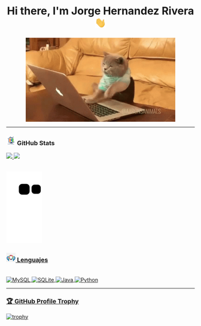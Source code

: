 <h1 align="center">Hi there, I'm Jorge Hernandez Rivera <img src="./src/wave.gif" width="30px" ></h1>

<p align="center"><img align="center" src="./src/cat-work.gif" width='400px'></p>

---

<h3 align="left"><img src="./src/stat.gif" width="25px" height="25px"> GitHub Stats</h3>

<div>
  <a href="https://github.com/JorgeHdzRiv">
  <img height="180em" src="https://github-readme-stats.vercel.app/api?username=JorgeHdzRiv&show_icons=true&theme=radical&include_all_commits=true&count_private=true"/>
  <img height="180em" src="https://github-readme-stats.vercel.app/api/top-langs/?username=JorgeHdzRiv&layout=compact&langs_count=7&theme=dracula"/>
</div>

<div><br>

![Snake animation](https://github.com/JorgeHdzRiv/jorgehdzriv/blob/output/github-contribution-grid-snake.svg)

</div>

<h3 align="left"><img src="./src/lenguas.gif" width="25px" height="25px"> Lenguajes </h3>
<div style="display: inline_block"><br>
  <img align="center" alt="MySQL" height="50" width="50" src="https://cdn.jsdelivr.net/gh/devicons/devicon/icons/mysql/mysql-original-wordmark.svg">
  <img align="center" alt="SQLite" height="50" width="50" src="https://cdn.jsdelivr.net/gh/devicons/devicon/icons/sqlite/sqlite-original.svg">
  <img align="center" alt="Java" height="50" width="50" src="https://cdn.jsdelivr.net/gh/devicons/devicon/icons/java/java-original-wordmark.svg">
  <img align="center" alt="Python" height="50" width="50" src="https://cdn.jsdelivr.net/gh/devicons/devicon/icons/python/python-original.svg">
</div>







---

<div>

### 🏆 GitHub Profile Trophy

[![trophy](https://github-profile-trophy.vercel.app/?username=JorgeHdzRiv&no-frame=true&theme=onedark&rank=SECRET,SSS,SS,S,AAA,AA,A)](https://github.com/ryo-ma/github-profile-trophy)

</div>